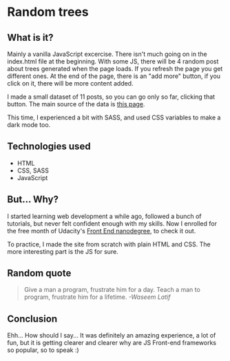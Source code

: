 # Random trees
## What is it?
Mainly a vanilla JavaScript excercise. There isn't much going on in the index.html file at the beginning. With some JS, there will be 4 random post about trees generated when the page loads. If you refresh the page you get different ones. At the end of the page, there is an "add more" button, if you click on it, there will be more content added.

I made a small dataset of 11 posts, so you can go only so far, clicking that button. The main source of the data is [this page](https://www.earthorganization.org/europe/).  

This time, I experienced a bit with SASS, and used CSS variables to make a dark mode too.

## Technologies used
* HTML
* CSS, SASS
* JavaScript
## But... Why?
I started learning web development a while ago, followed a bunch of tutorials, but never felt confident enough with my skills. Now I enrolled for the free month of Udacity's [Front End nanodegree](https://www.udacity.com/course/front-end-web-developer-nanodegree--nd0011), to check it out. 

To practice, I made the site from scratch with plain HTML and CSS. The more interesting part is the JS for sure.


## Random quote

> Give a man a program, frustrate him for a day. Teach a man to program, frustrate him for a lifetime. 
> <cite> -Waseem Latif </cite>
## Conclusion

Ehh... How should I say... It was definitely an amazing experience, a lot of fun, but it is getting clearer and clearer why are JS Front-end frameworks so popular, so to speak :)
